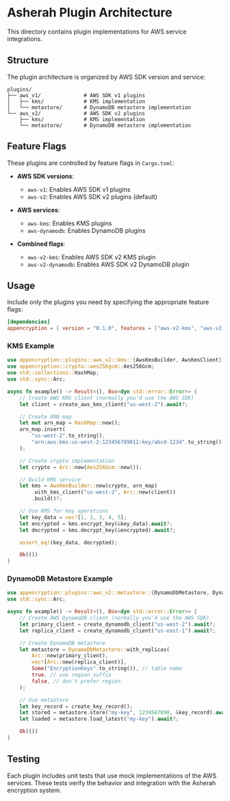 # Asherah Plugin Architecture

This directory contains plugin implementations for AWS service integrations.

## Structure

The plugin architecture is organized by AWS SDK version and service:

```
plugins/
├── aws_v1/              # AWS SDK v1 plugins
│   ├── kms/             # KMS implementation
│   └── metastore/       # DynamoDB metastore implementation
└── aws_v2/              # AWS SDK v2 plugins
    ├── kms/             # KMS implementation
    └── metastore/       # DynamoDB metastore implementation
```

## Feature Flags

These plugins are controlled by feature flags in `Cargo.toml`:

- **AWS SDK versions**:
  - `aws-v1`: Enables AWS SDK v1 plugins
  - `aws-v2`: Enables AWS SDK v2 plugins (default)

- **AWS services**:
  - `aws-kms`: Enables KMS plugins
  - `aws-dynamodb`: Enables DynamoDB plugins

- **Combined flags**:
  - `aws-v2-kms`: Enables AWS SDK v2 KMS plugin
  - `aws-v2-dynamodb`: Enables AWS SDK v2 DynamoDB plugin

## Usage

Include only the plugins you need by specifying the appropriate feature flags:

```toml
[dependencies]
appencryption = { version = "0.1.0", features = ["aws-v2-kms", "aws-v2-dynamodb"] }
```

### KMS Example

```rust
use appencryption::plugins::aws_v2::kms::{AwsKmsBuilder, AwsKmsClient};
use appencryption::crypto::aes256gcm::Aes256Gcm;
use std::collections::HashMap;
use std::sync::Arc;

async fn example() -> Result<(), Box<dyn std::error::Error>> {
    // Create AWS KMS client (normally you'd use the AWS SDK)
    let client = create_aws_kms_client("us-west-2").await?;

    // Create ARN map
    let mut arn_map = HashMap::new();
    arn_map.insert(
        "us-west-2".to_string(),
        "arn:aws:kms:us-west-2:123456789012:key/abcd-1234".to_string(),
    );

    // Create crypto implementation
    let crypto = Arc::new(Aes256Gcm::new());

    // Build KMS service
    let kms = AwsKmsBuilder::new(crypto, arn_map)
        .with_kms_client("us-west-2", Arc::new(client))
        .build()?;

    // Use KMS for key operations
    let key_data = vec![1, 2, 3, 4, 5];
    let encrypted = kms.encrypt_key(&key_data).await?;
    let decrypted = kms.decrypt_key(&encrypted).await?;

    assert_eq!(key_data, decrypted);

    Ok(())
}
```

### DynamoDB Metastore Example

```rust
use appencryption::plugins::aws_v2::metastore::{DynamoDbMetastore, DynamoDbClient};
use std::sync::Arc;

async fn example() -> Result<(), Box<dyn std::error::Error>> {
    // Create AWS DynamoDB client (normally you'd use the AWS SDK)
    let primary_client = create_dynamodb_client("us-west-2").await?;
    let replica_client = create_dynamodb_client("us-east-1").await?;

    // Create DynamoDB metastore
    let metastore = DynamoDbMetastore::with_replicas(
        Arc::new(primary_client),
        vec![Arc::new(replica_client)],
        Some("EncryptionKeys".to_string()), // table name
        true, // use region suffix
        false, // don't prefer region
    );

    // Use metastore
    let key_record = create_key_record();
    let stored = metastore.store("my-key", 1234567890, &key_record).await?;
    let loaded = metastore.load_latest("my-key").await?;

    Ok(())
}
```

## Testing

Each plugin includes unit tests that use mock implementations of the AWS services.
These tests verify the behavior and integration with the Asherah encryption system.